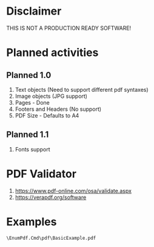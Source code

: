 # Disclaimer

THIS IS NOT A PRODUCTION READY SOFTWARE!

# Planned activities

## Planned 1.0
1. Text objects (Need to support different pdf syntaxes)
2. Image objects (JPG support)
3. Pages - Done
4. Footers and Headers (No support)
5. PDF Size - Defaults to A4

## Planned 1.1
1. Fonts support

# PDF Validator
1. https://www.pdf-online.com/osa/validate.aspx 
2. https://verapdf.org/software

# Examples
`\EnumPdf.Cmd\pdf\BasicExample.pdf`
